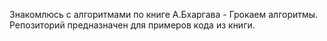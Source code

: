 Знакомлюсь с алгоритмами по книге А.Бхаргава - Грокаем алгоритмы.
Репозиторий предназначен для примеров кода из книги.
